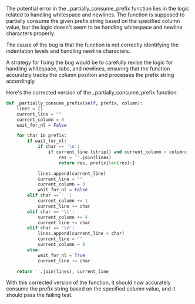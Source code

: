 The potential error in the _partially_consume_prefix function lies in the logic related to handling whitespace and newlines. The function is supposed to partially consume the given prefix string based on the specified column value, but the logic doesn't seem to be handling whitespace and newline characters properly.

The cause of the bug is that the function is not correctly identifying the indentation levels and handling newline characters.

A strategy for fixing the bug would be to carefully revise the logic for handling whitespace, tabs, and newlines, ensuring that the function accurately tracks the column position and processes the prefix string accordingly.

Here's the corrected version of the _partially_consume_prefix function:

```python
def _partially_consume_prefix(self, prefix, column):
    lines = []
    current_line = ""
    current_column = 0
    wait_for_nl = False

    for char in prefix:
        if wait_for_nl:
            if char == '\n':
                if current_line.lstrip() and current_column < column:
                    res = ''.join(lines)
                    return res, prefix[len(res):]

            lines.append(current_line)
            current_line = ""
            current_column = 0
            wait_for_nl = False
        elif char == ' ':
            current_column += 1
            current_line += char
        elif char == '\t':
            current_column += 4
            current_line += char
        elif char == '\n':
            lines.append(current_line + char)
            current_line = ""
            current_column = 0
        else:
            wait_for_nl = True
            current_line += char

    return ''.join(lines), current_line
```

With this corrected version of the function, it should now accurately consume the prefix string based on the specified column value, and it should pass the failing test.